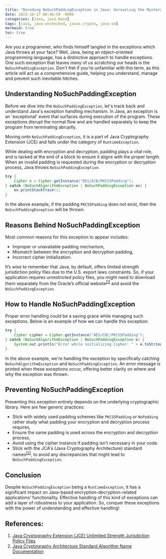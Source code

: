 ```yaml
---
title: "Decoding NoSuchPaddingException in Java: Unraveling the Mystery "
date: 2023-10-17 00:46:59 -0000
categories: [Java, java.base]
tags: [java, java-unchecked, javax.crypto, java-se]
mermaid: true
toc: true
---
```



Are you a programmer, who finds himself tangled in the exceptions which Java throws at your face? Well, Java, being an object-oriented programming language, has a distinctive approach to handle exceptions. One such exception that leaves many of us scratching our heads is the `NoSuchPaddingException`. Don't fret if you're unfamiliar with this term, as this article will act as a comprehensive guide, helping you understand, manage and prevent such inevitable hitches. 

## Understanding NoSuchPaddingException

Before we dive into the `NoSuchPaddingException`, let's track back and understand Java's exception handling mechanism. In Java, an exception is an 'exceptional' event that surfaces during execution of the program. These exceptions disrupt the normal flow and are handled separately to keep the program from terminating abruptly.

Moving onto `NoSuchPaddingException`, it is a part of Java Cryptography Extension (JCE) and falls under the category of `RuntimeException`. 

While dealing with encryption and decryption, padding plays a vital role, and is tacked at the end of a block to ensure it aligns with the proper length. When an invalid padding is requested during the encryption or decryption process, Java throws `NoSuchPaddingException`.

```java
try {
    Cipher c = Cipher.getInstance("DES/ECB/PKCS5Padding");
} catch (NoSuchAlgorithmException | NoSuchPaddingException ex) {
    ex.printStackTrace();
}
```

In the above example, if the padding `PKCS5Padding` does not exist, then the `NoSuchPaddingException` will be thrown.

## Reasons Behind NoSuchPaddingException

Most common reasons for this exception to appear includes:

- Improper or unavailable padding mechanism,
- Mismatch between the encryption and decryption padding,
- Incorrect cipher initialization.

It’s wise to remember that Java, by default, offers limited strength jurisdiction policy files due to the U.S. export laws constraints. So, if your application requires unrestricted policy files, you might need to download them separately from the Oracle’s official website<sup>[[1]](https://www.oracle.com/java/technologies/javase-jce-all-downloads.html)</sup> and avoid the `NoSuchPaddingException`.

## How to Handle NoSuchPaddingException 

Proper error handling could be a saving grace while managing such exceptions. Below is an example of how we can handle this exception:

```java
try {
    Cipher cipher = Cipher.getInstance("AES/CBC/PKCS5Padding");
} catch (NoSuchAlgorithmException | NoSuchPaddingException e) {
    System.out.println("Error while initializing Cipher: " + e.toString());
}
```
In the above example, we're handling the exception by specifically catching `NoSuchAlgorithmException` and `NoSuchPaddingException`. An error message is printed when these exceptions occur, offering better clarity on where and why the exception was thrown.

## Preventing NoSuchPaddingException 

Preventing this exception entirely depends on the underlying cryptographic library. Here are few generic practices:

- Stick with widely used padding schemes like `PKCS5Padding` or `NoPadding` rather study what padding your encryption and decryption process requires,
- Ensure the same padding is used across the encryption and decryption process,
- Avoid using the cipher instance if padding isn't necessary in your code. 
- Stick with the JCA's (Java Cryptography Architecture) standard names<sup>[[2]](https://docs.oracle.com/javase/7/docs/technotes/guides/security/StandardNames.html)</sup>, to avoid any discrepancies that might lead to `NoSuchPaddingException`.

## Conclusion

Despite `NoSuchPaddingException` being a `RuntimeException`, it has a significant impact on Java-based encryption-decryption-related applications' functionality. Effective handling of this kind of exceptions can add a layer of robustness to your application. So, conquer these exceptions with the power of understanding and effective handling!

## References:

1. [Java Cryptography Extension (JCE) Unlimited Strength Jurisdiction Policy Files](https://www.oracle.com/java/technologies/javase-jce-all-downloads.html)
2. [Java Cryptography Architecture Standard Algorithm Name Documentation](https://docs.oracle.com/javase/7/docs/technotes/guides/security/StandardNames.html)
